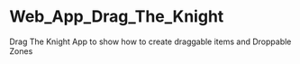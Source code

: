 # Web_App_Drag_The_Knight
Drag The Knight App to show how to create draggable items and Droppable Zones
